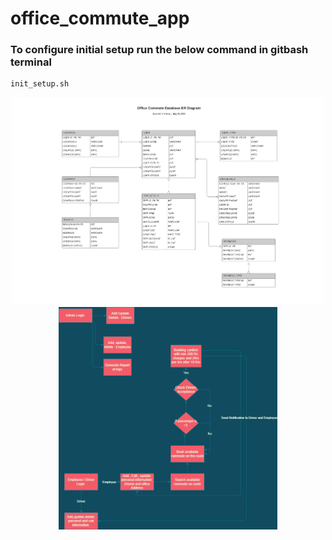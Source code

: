 # office_commute_app

### To configure initial setup run the below command in gitbash terminal 
```bash
init_setup.sh
```

<p align="center">
  <img src="Office Commute Database ER Diagram - Database ER diagram (crow's foot) (5).png" width="500" title="Database ER diagram">
   <img src="Commute_Flowchart.drawio.png" width="350" title="Flowchart">
</p>
